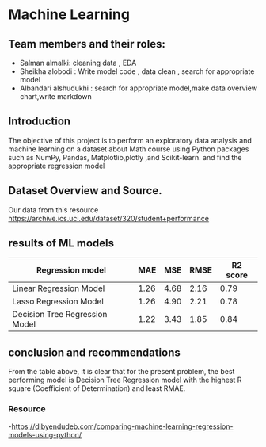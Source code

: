 # Machine Learning 

## Team members and their roles:
- Salman almalki: cleaning data , EDA
- Sheikha alobodi :  Write model code , data clean , search for appropriate  model
- Albandari alshudukhi : search for appropriate  model,make data overview chart,write markdown


## Introduction
The objective of this project is to perform an exploratory data analysis and machine learning on a dataset about Math course using Python packages such as NumPy, Pandas, Matplotlib,plotly ,and Scikit-learn.
and find the appropriate regression model 

## Dataset Overview and Source.
Our data from this resource https://archive.ics.uci.edu/dataset/320/student+performance


## results of ML models
| Regression model  | MAE | MSE | RMSE | R2 score |
| ----------- | ----------- | ----------- | ----------- | ----------- |
| Linear Regression Model| 1.26 | 4.68 | 2.16 | 0.79 |
|Lasso Regression Model| 1.26|4.90| 2.21| 0.78|
|Decision Tree Regression Model | 1.22|3.43|1.85|  0.84 |


## conclusion and recommendations 
From the table above, it is clear that for the present problem, the best performing model is Decision Tree Regression model with the highest R square (Coefficient of Determination) and least RMAE. 


### Resource 
-https://dibyendudeb.com/comparing-machine-learning-regression-models-using-python/




